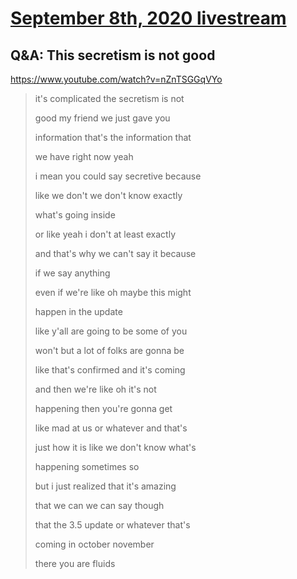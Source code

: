 # [September 8th, 2020 livestream](../2020-09-08.md)
## Q&A: This secretism is not good
https://www.youtube.com/watch?v=nZnTSGGqVYo
> it's complicated the secretism is not
> 
> good my friend we just gave you
> 
> information that's the information that
> 
> we have right now yeah
> 
> i mean you could say secretive because
> 
> like we don't we don't know exactly
> 
> what's going inside
> 
> or like yeah i don't at least exactly
> 
> and that's why we can't say it because
> 
> if we say anything
> 
> even if we're like oh maybe this might
> 
> happen in the update
> 
> like y'all are going to be some of you
> 
> won't but a lot of folks are gonna be
> 
> like that's confirmed and it's coming
> 
> and then we're like oh it's not
> 
> happening then you're gonna get
> 
> like mad at us or whatever and that's
> 
> just how it is like we don't know what's
> 
> happening sometimes so
> 
> but i just realized that it's amazing
> 
> that we can we can say though
> 
> that the 3.5 update or whatever that's
> 
> coming in october november
> 
> there you are fluids
> 
